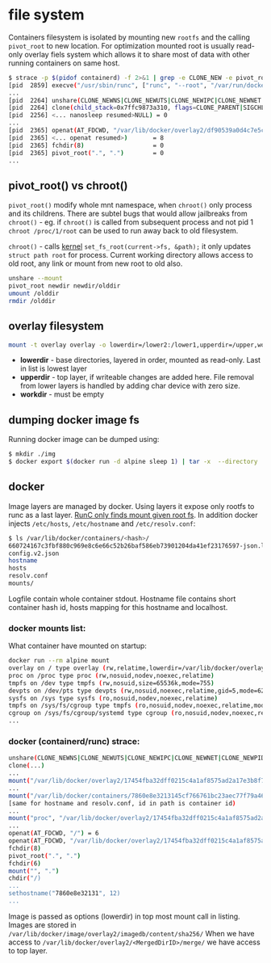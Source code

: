 # file system
Containers filesystem is isolated by mounting new `rootfs` and the calling `pivot_root` to new location. For optimization mounted root is usually read-only overlay fiels system which allows it to share most of data with other running containers on same host.

``` bash
$ strace -p $(pidof containerd) -f 2>&1 | grep -e CLONE_NEW -e pivot_root -e overlay2 -e execve
[pid  2859] execve("/usr/sbin/runc", ["runc", "--root", "/var/run/docker/runtime-runc/mob"..., "--log", "/run/containerd/io.containerd.ru"..., "--log-format", "json", "start", "a51ea5c27ebc154d5b1be1ee94349e45"...],
...
[pid  2264] unshare(CLONE_NEWNS|CLONE_NEWUTS|CLONE_NEWIPC|CLONE_NEWNET|CLONE_NEWPID) = 0
[pid  2264] clone(child_stack=0x7ffc9873a310, flags=CLONE_PARENT|SIGCHLD <unfinished ...>
[pid  2256] <... nanosleep resumed>NULL) = 0
...
[pid  2365] openat(AT_FDCWD, "/var/lib/docker/overlay2/df90539a0d4c7e5ca05a683a97bf75a5495dbb503afb55730ffddd4eb23c7727/merged", O_RDONLY|O_DIRECTORY <unfinished ...>
[pid  2365] <... openat resumed>)       = 8
[pid  2365] fchdir(8)                   = 0
[pid  2365] pivot_root(".", ".")        = 0
...
```

## pivot_root() vs chroot()
`pivot_root()` modify whole mnt namespace, when `chroot()` only process and its childrens. There are subtel bugs that would allow jailbreaks from `chroot()` - eg. if `chroot()` is called from subsequent process and not pid 1 `chroot /proc/1/root` can be used to run away back to old filesystem.

`chroot()` - calls [kernel](https://github.com/torvalds/linux/blob/fcadab740480e0e0e9fa9bd272acd409884d431a/fs/fs_struct.c#L15) `set_fs_root(current->fs, &path);` it only updates `struct path root` for process. Current working directory allows access to old root, any link or mount from new root to old also.

```bash
unshare --mount
pivot_root newdir newdir/olddir
umount /olddir
rmdir /olddir
```

## overlay filesystem
```bash
mount -t overlay overlay -o lowerdir=/lower2:/lower1,upperdir=/upper,workdir=/work /merged
```
* **lowerdir** - base directories, layered in order, mounted as read-only. Last in list is lowest layer
* **upperdir** - top layer, if writeable changes are added here. File removal from lower layers is handled by adding char device with zero size.
* **workdir** - must be empty


## dumping docker image fs
Running docker image can be dumped using:
```bash
$ mkdir ./img
$ docker export $(docker run -d alpine sleep 1) | tar -x  --directory ./img/ --
```
 

## docker
Image layers are managed by docker. Using layers it expose only rootfs to runc as a last layer. [RunC only finds mount given root fs](https://github.com/opencontainers/runc/blob/b23315bdd99c388f5d0dd3616188729c5a97484a/libcontainer/rootfs_linux.go#L749). In addition docker injects `/etc/hosts`, `/etc/hostname` and `/etc/resolv.conf`:
```bash
$ ls /var/lib/docker/containers/<hash>/
660724167c3fbf880c969e8c6e66c52b26baf586eb73901204da41ef23176597-json.log
config.v2.json
hostname
hosts
resolv.conf
mounts/
```
Logfile contain whole container stdout. Hostname file contains short container hash id, hosts mapping for this hostname and localhost.

### docker mounts list:
What container have mounted on startup:
```bash
docker run --rm alpine mount
overlay on / type overlay (rw,relatime,lowerdir=/var/lib/docker/overlay2/l/2SQTNARNPDB5OQ5B4JZRO6P6RC:/var/lib/docker/overlay2/l/KNGKLZKSKQDUVHVACXKJK32HSE,upperdir=/var/lib/docker/overlay2/b3ab618014d8a0145bce61414521a80dbd4a0156ca8953481628ce96f90130c6/diff,workdir=/var/lib/docker/overlay2/b3ab618014d8a0145bce61414521a80dbd4a0156ca8953481628ce96f90130c6/work)
proc on /proc type proc (rw,nosuid,nodev,noexec,relatime)
tmpfs on /dev type tmpfs (rw,nosuid,size=65536k,mode=755)
devpts on /dev/pts type devpts (rw,nosuid,noexec,relatime,gid=5,mode=620,ptmxmode=666)
sysfs on /sys type sysfs (ro,nosuid,nodev,noexec,relatime)
tmpfs on /sys/fs/cgroup type tmpfs (ro,nosuid,nodev,noexec,relatime,mode=755)
cgroup on /sys/fs/cgroup/systemd type cgroup (ro,nosuid,nodev,noexec,relatime,xattr,name=systemd)
...
```

### docker (containerd/runc) strace:
```bash
unshare(CLONE_NEWNS|CLONE_NEWUTS|CLONE_NEWIPC|CLONE_NEWNET|CLONE_NEWPID)
clone(...)
...
mount("/var/lib/docker/overlay2/17454fba32dff0215c4a1af8575ad2a17e3b8f7fb478ae59b2d9ab57ffdd6dbf/merged", "/var/lib/docker/overlay2/17454fba32dff0215c4a1af8575ad2a17e3b8f7fb478ae59b2d9ab57ffdd6dbf/merged", 0xc00015dcca, MS_BIND|MS_REC, NULL) = 0
...
mount("/var/lib/docker/containers/7860e8e3213145cf766761bc23aec77f79a46c1b733d5c0c1a5ff4b44d0b1d9e/hosts", "/var/lib/docker/overlay2/17454fba32dff0215c4a1af8575ad2a17e3b8f7fb478ae59b2d9ab57ffdd6dbf/merged/etc/hosts", ...)
[same for hostname and resolv.conf, id in path is container id)
...
mount("proc", "/var/lib/docker/overlay2/17454fba32dff0215c4a1af8575ad2a17e3b8f7fb478ae59b2d9ab57ffdd6dbf/merged/proc")
...
openat(AT_FDCWD, "/") = 6
openat(AT_FDCWD, "/var/lib/docker/overlay2/17454fba32dff0215c4a1af8575ad2a17e3b8f7fb478ae59b2d9ab57ffdd6dbf/merged") = 8
fchdir(8)
pivot_root(".", ".")
fchdir(6)
mount("", ".")
chdir("/)
...
sethostname("7860e8e32131", 12)
...
```
Image is passed as options (lowerdir) in top most mount call in listing. Images are stored in `/var/lib/docker/image/overlay2/imagedb/content/sha256/`
When we have access to `/var/lib/docker/overlay2/<MergedDirID>/merge/` we have access to top layer.
